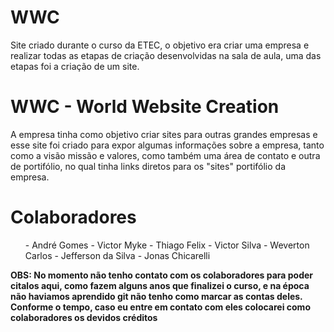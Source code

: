 # WWC 
 <p>Site criado durante o curso da ETEC, o objetivo era criar uma empresa e realizar todas as etapas de criação desenvolvidas na sala de aula, uma das etapas foi a criação de um site. </p>
 <h1> WWC - World Website Creation </h1>
 <p> A empresa tinha como objetivo criar sites para outras grandes empresas e esse site foi criado para expor algumas informações sobre a empresa, tanto como a visão missão e valores, como também uma área de contato e outra de portifólio, no qual tinha links diretos para os "sites" portifólio da empresa.</p>
 <h1>Colaboradores</h1>
 <ul>
 - André Gomes 
 - Victor Myke 
 - Thiago Felix 
 - Victor Silva 
 - Weverton Carlos 
 - Jefferson da Silva 
 - Jonas Chicarelli
 </ul>
 <p> <b>OBS: No momento não tenho contato com os colaboradores para poder citalos aqui, como fazem alguns anos que finalizei o curso, e na época não haviamos aprendido git não tenho como marcar as contas deles. Conforme o tempo, caso eu entre em contato com eles colocarei como colaboradores os devidos créditos</p>

